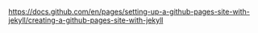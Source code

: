 

https://docs.github.com/en/pages/setting-up-a-github-pages-site-with-jekyll/creating-a-github-pages-site-with-jekyll
